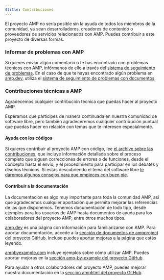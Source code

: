 ```yaml
---
$title: Contribuciones
---
```


El proyecto AMP no sería posible sin la ayuda de todos los miembros de la comunidad, ya sean desarrolladores, creadores de contenido o proveedores de servicios relacionados con AMP. Puedes contribuir a este proyecto de diversas formas.

### Informar de problemas con AMP

Si quieres enviar algún comentario o te has encontrado con problemas técnicos con AMP, infórmanos de ello a través del [sistema de seguimiento de problemas](https://github.com/ampproject/amphtml/issues). En el caso de que te hayas encontrado algún problema en [amp.dev](https://amp.dev), utiliza el [sistema de seguimiento de problemas con documentos](https://github.com/ampproject/docs/issues).

### Contribuciones técnicas a AMP

Agradecemos cualquier contribución técnica que puedas hacer al proyecto AMP.

Esperamos que participes de manera continuada en nuestra comunidad de software libre, pero también agradeceremos cualquier contribución puntual que puedas hacer en relación con temas que te interesen especialmente.

#### Ayuda con los códigos

Si quieres contribuir al proyecto AMP con código, lee [el archivo sobre las contribuciones](https://github.com/ampproject/amphtml/blob/master/CONTRIBUTING.md), que incluye información detallada sobre el proceso completo que siguen correcciones de errores o de funciones, desde el concepto hasta el envío, y el procedimiento para participar en los debates y diseños técnicos. Si estás descubriendo el tema del software libre [te daremos algunos consejos para que empieces con buen pie](https://github.com/ampproject/amphtml/blob/master/CONTRIBUTING.md#contributing-code).

#### Contribuir a la documentación

La documentación es algo muy importante para toda la comunidad AMP, así que agradecemos cualquier aportación que permita mejorar las referencias de las que disponemos. Tenemos documentación de todo tipo, desde ejemplos para los usuarios de AMP hasta documentos de ayuda para los colaboradores del proyecto AMP, entre otros muchos tipos.

[amp.dev](https://amp.dev) es una página con información para familiarizarse con AMP. Para aportar documentación, accede a la [sección de documentos de ampproject del proyecto GitHub](https://github.com/ampproject/docs). Incluso puedes [aportar mejoras a la página](https://github.com/ampproject/docs/blob/master/content/docs/contribute/contribute.md) que estás leyendo.

[ampbyexample.com](../../../documentation/examples/index.html) incluye ejemplos sobre cómo utilizar AMP. Puedes aportar mejoras en la [sección amp-by-example del proyecto GitHub](https://github.com/ampproject/amp-by-example/).

Para ayudar a otros colaboradores del proyecto AMP, puedes mejorar nuestra documentación en la [sección amphtml del proyecto GitHub](https://github.com/ampproject/amphtml).
